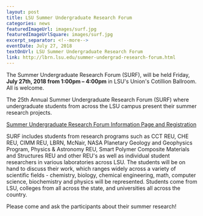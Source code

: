 ```yaml
--- 
layout: post
title: LSU Summer Undergraduate Research Forum
categories: news
featuredImageUrl: images/surf.jpg
featuredImageUrlSquare: images/surf.jpg
excerpt_separator: <!--more-->
eventDate: July 27, 2018
textOnUrl: LSU Summer Undergraduate Research Forum
link: http://lbrn.lsu.edu/summer-undergrad-research-forum.html
--- 
```


The Summer Undergraduate Research Forum (SURF), will be held Friday, **July 27th, 2018 from 1:00pm – 4:00pm** in LSU's Union's Cotillion Ballroom. All is welcome.

The 25th Annual Summer Undergraduate Research Forum (SURF) where undergraduate students from across the LSU campus present their summer research projects.

<a href="/summer-undergrad-research-forum.html" class="btn btn-info" style="margin-bottom: 30px">Summer Undergraduate Research Forum Information Page and Registration</a>

<!--more-->SURF includes students from research programs such as CCT REU, CHE REU, CIMM REU, LBRN, McNair, NASA Planetary Geology and Geophysics Program, Physics & Astronomy REU, Smart Polymer Composite Materials and Structures REU and other REU's as well as individual student researchers in various laboratories across LSU. The students will be on hand to discuss their work, which ranges widely across a variety of scientific fields - chemistry, biology, chemical engineering, math, computer science, biochemistry and physics will be represented. Students come from LSU, colleges from all across the state, and universities all across the country.

Please come and ask the participants about their summer research!